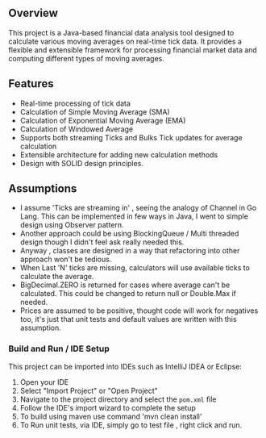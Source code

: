 ## Overview

This project is a Java-based financial data analysis tool designed to calculate various moving averages on real-time tick data. It provides a flexible and extensible framework for processing financial market data and computing different types of moving averages.

## Features

- Real-time processing of tick data
- Calculation of Simple Moving Average (SMA)
- Calculation of Exponential Moving Average (EMA)
- Calculation of Windowed Average
- Supports both streaming Ticks and Bulks Tick updates for average calculation
- Extensible architecture for adding new calculation methods
- Design with SOLID design principles. 

## Assumptions

- I assume 'Ticks are streaming in' , seeing the analogy of Channel in Go Lang. This can be implemented in few ways in Java, I went to simple design using Observer pattern. 
- Another approach could be using BlockingQueue / Multi threaded design though I didn't feel ask really needed this.
- Anyway , classes are designed in a way that refactoring into other approach won't be tedious.
- When Last 'N' ticks are missing, calculators will use available ticks to calculate the average. 
- BigDecimal.ZERO is returned for cases where average can't be calculated. This could be changed to return null or Double.Max if needed.
- Prices are assumed to be positive, thought code will work for negatives too, it's just that unit tests and default values are written with this assumption.


### Build and Run / IDE Setup
This project can be imported into IDEs such as IntelliJ IDEA or Eclipse:
1. Open your IDE
2. Select "Import Project" or "Open Project"
3. Navigate to the project directory and select the `pom.xml` file
4. Follow the IDE's import wizard to complete the setup
5. To build using maven use command 'mvn clean install'
6. To Run unit tests, via IDE, simply go to test file , right click and run.
